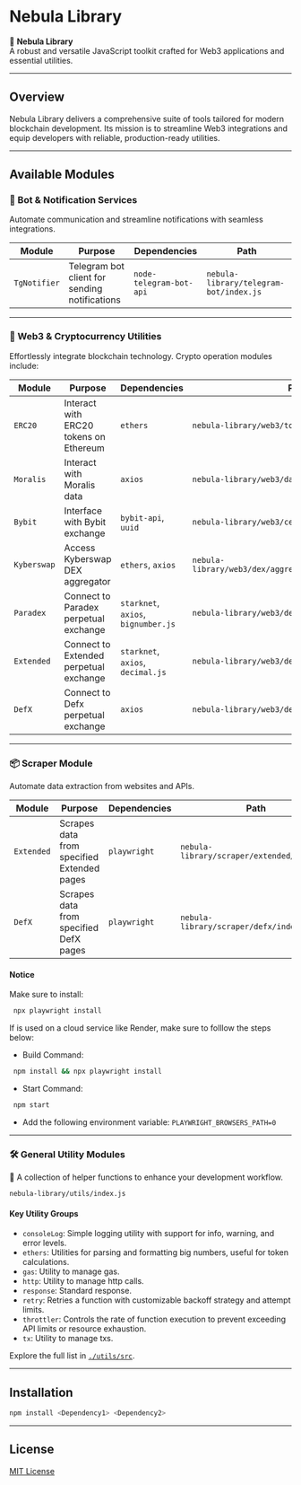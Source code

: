 # Nebula Library

🌌 **Nebula Library**  
A robust and versatile JavaScript toolkit crafted for Web3 applications and essential utilities.

---

## Overview

Nebula Library delivers a comprehensive suite of tools tailored for modern blockchain development. Its mission is to streamline Web3 integrations and equip developers with reliable, production-ready utilities.

---

## Available Modules

### 🚀 Bot & Notification Services

Automate communication and streamline notifications with seamless integrations.

| **Module**           | **Purpose**                                         | **Dependencies**           | **Path**                                |
|----------------------|-----------------------------------------------------|----------------------------|-----------------------------------------|
| `TgNotifier`   | Telegram bot client for sending notifications       | `node-telegram-bot-api`    | `nebula-library/telegram-bot/index.js`    |

---

### 🔗 Web3 & Cryptocurrency Utilities

Effortlessly integrate blockchain technology. Crypto operation modules include:

| **Module**   | **Purpose**                                               | **Dependencies**                       | **Path**                                                      |
|--------------|-----------------------------------------------------------|----------------------------------------|---------------------------------------------------------------|
| `ERC20`      | Interact with ERC20 tokens on Ethereum                    | `ethers`                               | `nebula-library/web3/token/ERC20/index.js`                    |
| `Moralis`    | Interact with Moralis data                                | `axios`                                | `nebula-library/web3/data/moralis/index.js`                   |
| `Bybit`      | Interface with Bybit exchange                             | `bybit-api`, `uuid`                    | `nebula-library/web3/cex/bybit/index.js`                      |
| `Kyberswap`  | Access Kyberswap DEX aggregator                           | `ethers`, `axios`                      | `nebula-library/web3/dex/aggregator/kyberswap/index.js`       |
| `Paradex`    | Connect to Paradex perpetual exchange                     | `starknet`, `axios`, `bignumber.js`    | `nebula-library/web3/dex/perp/paradex/index.js`               |
| `Extended`   | Connect to Extended perpetual exchange                    | `starknet`, `axios`, `decimal.js`      | `nebula-library/web3/dex/perp/extended/index.js`              |
| `DefX`       | Connect to Defx perpetual exchange                        | `axios`                                | `nebula-library/web3/dex/perp/defx/index.js`                  |

---

### 📦 Scraper Module

Automate data extraction from websites and APIs.

| **Module**   | **Purpose**                                    | **Dependencies**         | **Path**                           |
|--------------|------------------------------------------------|--------------------------|------------------------------------|
| `Extended`    | Scrapes data from specified Extended pages    | `playwright`            | `nebula-library/scraper/extended/index.js`  |
| `DefX`    | Scrapes data from specified DefX pages    | `playwright`            | `nebula-library/scraper/defx/index.js`  |

#### Notice
 Make sure to install:
 ```bash
  npx playwright install
 ```
 If is used on a cloud service like Render, make sure to folllow the steps below:
 - Build Command: 
 ```bash
  npm install && npx playwright install
 ```
 - Start Command: 
 ```bash
  npm start
 ```
 - Add the following environment variable: `PLAYWRIGHT_BROWSERS_PATH=0`

---

### 🛠️ General Utility Modules

🧰 A collection of helper functions to enhance your development workflow.

`nebula-library/utils/index.js`

#### Key Utility Groups

- `consoleLog`: Simple logging utility with support for info, warning, and error levels.
- `ethers`: Utilities for parsing and formatting big numbers, useful for token calculations.
- `gas`: Utility to manage gas.
- `http`: Utility to manage http calls.
- `response`: Standard response.
- `retry`: Retries a function with customizable backoff strategy and attempt limits.
- `throttler`: Controls the rate of function execution to prevent exceeding API limits or resource exhaustion.
- `tx`: Utility to manage txs.

Explore the full list in [`./utils/src`](./utils/src).

---

## Installation

```bash
npm install <Dependency1> <Dependency2>
```

---

## License

[MIT License](LICENSE)